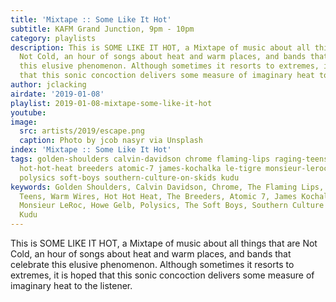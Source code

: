 ```yaml
---
title: 'Mixtape :: Some Like It Hot'
subtitle: KAFM Grand Junction, 9pm - 10pm
category: playlists
description: This is SOME LIKE IT HOT, a Mixtape of music about all things that are
  Not Cold, an hour of songs about heat and warm places, and bands that celebrate
  this elusive phenomenon. Although sometimes it resorts to extremes, it is hoped
  that this sonic concoction delivers some measure of imaginary heat to the listener.
author: jclacking
airdate: '2019-01-08'
playlist: 2019-01-08-mixtape-some-like-it-hot
youtube: 
image:
  src: artists/2019/escape.png
  caption: Photo by jcob nasyr via Unsplash
index: 'Mixtape :: Some Like It Hot'
tags: golden-shoulders calvin-davidson chrome flaming-lips raging-teens warm-wires
  hot-hot-heat breeders atomic-7 james-kochalka le-tigre monsieur-leroc howe-gelb
  polysics soft-boys southern-culture-on-skids kudu
keywords: Golden Shoulders, Calvin Davidson, Chrome, The Flaming Lips, The Raging
  Teens, Warm Wires, Hot Hot Heat, The Breeders, Atomic 7, James Kochalka, Le Tigre,
  Monsieur LeRoc, Howe Gelb, Polysics, The Soft Boys, Southern Culture On The Skids,
  Kudu
---
```

This is SOME LIKE IT HOT, a Mixtape of music about all things that are Not Cold, an hour of songs about heat and warm places, and bands that celebrate this elusive phenomenon. Although sometimes it resorts to extremes, it is hoped that this sonic concoction delivers some measure of imaginary heat to the listener.
